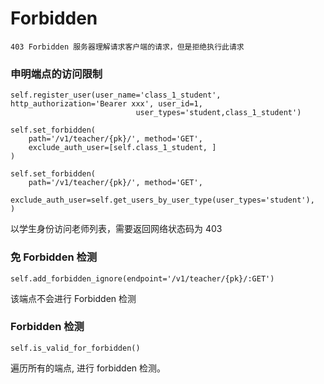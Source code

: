 # Forbidden
    
    403	Forbidden 服务器理解请求客户端的请求，但是拒绝执行此请求

### 申明端点的访问限制

    self.register_user(user_name='class_1_student', http_authorization='Bearer xxx', user_id=1,
                                user_types='student,class_1_student')
                                
    self.set_forbidden(
        path='/v1/teacher/{pk}/', method='GET',
        exclude_auth_user=[self.class_1_student, ]
    )
              
    self.set_forbidden(
        path='/v1/teacher/{pk}/', method='GET',
        exclude_auth_user=self.get_users_by_user_type(user_types='student'),
    )

以学生身份访问老师列表，需要返回网络状态码为 403

### 免 Forbidden 检测

    self.add_forbidden_ignore(endpoint='/v1/teacher/{pk}/:GET')

该端点不会进行 Forbidden 检测

### Forbidden 检测
    self.is_valid_for_forbidden()
    
遍历所有的端点, 进行 forbidden 检测。

